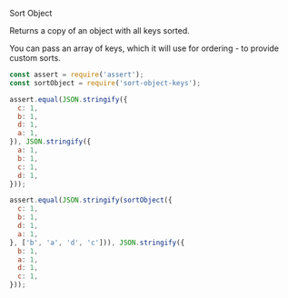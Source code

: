 Sort Object

Returns a copy of an object with all keys sorted.

You can pass an array of keys, which it will use for ordering - to provide custom sorts.

```js
const assert = require('assert');
const sortObject = require('sort-object-keys');

assert.equal(JSON.stringify({
  c: 1,
  b: 1,
  d: 1,
  a: 1,
}), JSON.stringify({
  a: 1,
  b: 1,
  c: 1,
  d: 1,
}));

assert.equal(JSON.stringify(sortObject({
  c: 1,
  b: 1,
  d: 1,
  a: 1,
}, ['b', 'a', 'd', 'c'])), JSON.stringify({
  b: 1,
  a: 1,
  d: 1,
  c: 1,
}));
```
